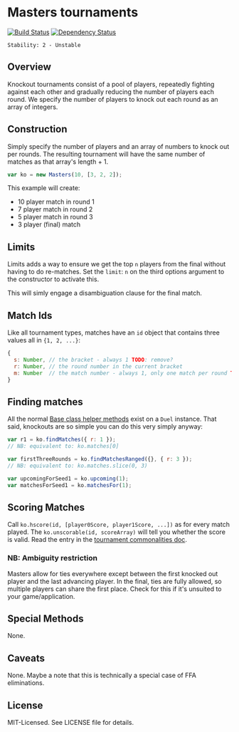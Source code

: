 # Masters tournaments
[![Build Status](https://secure.travis-ci.org/clux/masters.png)](http://travis-ci.org/clux/masters)
[![Dependency Status](https://david-dm.org/clux/masters.png)](https://david-dm.org/clux/masters)

    Stability: 2 - Unstable

## Overview
Knockout tournaments consist of a pool of players, repeatedly fighting against each other and gradually reducing the number of players each round. We specify the number of players to knock out each round as an array of integers.

## Construction
Simply specify the number of players and an array of numbers to knock out per rounds. The resulting tournament will have the same number of matches as that array's length + 1.

```js
var ko = new Masters(10, [3, 2, 2]);
```

This example will create:

- 10 player match in round 1
- 7 player match in round 2
- 5 player match in round 3
- 3 player (final) match

## Limits
Limits adds a way to ensure we get the top `n` players from the final without having to do re-matches. Set the `limit`: `n` on the third options argument to the constructor to activate this.

This will simly engage a disambiguation clause for the final match.

## Match Ids
Like all tournament types, matches have an `id` object that contains three values all in `{1, 2, ...}`:

```js
{
  s: Number, // the bracket - always 1 TODO: remove?
  r: Number, // the round number in the current bracket
  m: Number  // the match number - always 1, only one match per round TODO: remove?
}
```

## Finding matches
All the normal [Base class helper methods](https://github.com/clux/tournament/doc/master/blob/base.md#common-methods) exist on a `Duel` instance. That said, knockouts are so simple you can do this very simply anyway:

```js
var r1 = ko.findMatches({ r: 1 });
// NB: equivalent to: ko.matches[0]

var firstThreeRounds = ko.findMatchesRanged({}, { r: 3 });
// NB: equivalent to: ko.matches.slice(0, 3)

var upcomingForSeed1 = ko.upcoming(1);
var matchesForSeed1 = ko.matchesFor(1);
```

## Scoring Matches
Call `ko.hscore(id, [player0Score, player1Score, ...])` as for every match played.
The `ko.unscorable(id, scoreArray)` will tell you whether the score is valid. Read the entry in the [tournament commonalities doc](https://github.com/clux/tournament/doc/master/blob/base.md#common-methods#ensuring-scorability--consistency).

### NB: Ambiguity restriction
Masters allow for ties everywhere except between the first knocked out player and the last advancing player. In the final, ties are fully allowed, so multiple players can share the first place. Check for this if it's unsuited to your game/application.

## Special Methods
None.

## Caveats
None. Maybe a note that this is technically a special case of FFA eliminations.

## License
MIT-Licensed. See LICENSE file for details.
